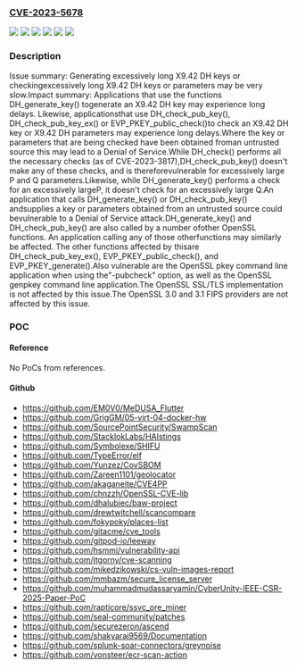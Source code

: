 ### [CVE-2023-5678](https://cve.mitre.org/cgi-bin/cvename.cgi?name=CVE-2023-5678)
![](https://img.shields.io/static/v1?label=Product&message=OpenSSL&color=blue)
![](https://img.shields.io/static/v1?label=Version&message=1.0.2%20&color=brightgreen)
![](https://img.shields.io/static/v1?label=Version&message=1.1.1%20&color=brightgreen)
![](https://img.shields.io/static/v1?label=Version&message=3.0.0%20&color=brightgreen)
![](https://img.shields.io/static/v1?label=Version&message=3.1.0%20&color=brightgreen)
![](https://img.shields.io/static/v1?label=Vulnerability&message=CWE-606%20Unchecked%20Input%20for%20Loop%20Condition&color=brightgreen)

### Description

Issue summary: Generating excessively long X9.42 DH keys or checkingexcessively long X9.42 DH keys or parameters may be very slow.Impact summary: Applications that use the functions DH_generate_key() togenerate an X9.42 DH key may experience long delays.  Likewise, applicationsthat use DH_check_pub_key(), DH_check_pub_key_ex() or EVP_PKEY_public_check()to check an X9.42 DH key or X9.42 DH parameters may experience long delays.Where the key or parameters that are being checked have been obtained froman untrusted source this may lead to a Denial of Service.While DH_check() performs all the necessary checks (as of CVE-2023-3817),DH_check_pub_key() doesn't make any of these checks, and is thereforevulnerable for excessively large P and Q parameters.Likewise, while DH_generate_key() performs a check for an excessively largeP, it doesn't check for an excessively large Q.An application that calls DH_generate_key() or DH_check_pub_key() andsupplies a key or parameters obtained from an untrusted source could bevulnerable to a Denial of Service attack.DH_generate_key() and DH_check_pub_key() are also called by a number ofother OpenSSL functions.  An application calling any of those otherfunctions may similarly be affected.  The other functions affected by thisare DH_check_pub_key_ex(), EVP_PKEY_public_check(), and EVP_PKEY_generate().Also vulnerable are the OpenSSL pkey command line application when using the"-pubcheck" option, as well as the OpenSSL genpkey command line application.The OpenSSL SSL/TLS implementation is not affected by this issue.The OpenSSL 3.0 and 3.1 FIPS providers are not affected by this issue.

### POC

#### Reference
No PoCs from references.

#### Github
- https://github.com/EM0V0/MeDUSA_Flutter
- https://github.com/GrigGM/05-virt-04-docker-hw
- https://github.com/SourcePointSecurity/SwampScan
- https://github.com/StacklokLabs/HAIstings
- https://github.com/Symbolexe/SHIFU
- https://github.com/TypeError/elf
- https://github.com/Yunzez/CovSBOM
- https://github.com/Zareen1101/geolocator
- https://github.com/akaganeite/CVE4PP
- https://github.com/chnzzh/OpenSSL-CVE-lib
- https://github.com/dhalubiec/baw-project
- https://github.com/drewtwitchell/scancompare
- https://github.com/fokypoky/places-list
- https://github.com/gitacme/cve_tools
- https://github.com/gitpod-io/leeway
- https://github.com/hsmmi/vulnerability-api
- https://github.com/jtgorny/cve-scanning
- https://github.com/mikedzikowski/cs-vuln-images-report
- https://github.com/mmbazm/secure_license_server
- https://github.com/muhammadmudassaryamin/CyberUnity-IEEE-CSR-2025-Paper-PoC
- https://github.com/rapticore/ssvc_ore_miner
- https://github.com/seal-community/patches
- https://github.com/securezeron/ascend
- https://github.com/shakyaraj9569/Documentation
- https://github.com/splunk-soar-connectors/greynoise
- https://github.com/vonsteer/ecr-scan-action

